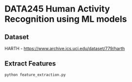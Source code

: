 # DATA245 Human Activity Recognition using ML models

## Dataset 
HARTH - https://www.archive.ics.uci.edu/dataset/779/harth

## Extract Features
```
python feature_extraction.py
```

